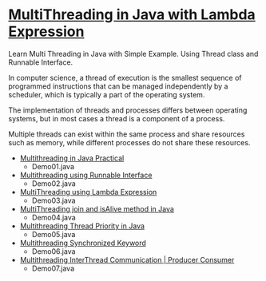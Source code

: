 # [MultiThreading in Java with Lambda Expression](https://www.youtube.com/playlist?list=PLsyeobzWxl7rmuFYRpkqLanwoG4pQQ7oW)

Learn Multi Threading in Java with Simple Example. Using Thread class and Runnable Interface.

In computer science, a thread of execution is the smallest sequence of programmed instructions that can be managed
independently by a scheduler, which is typically a part of the operating system.

The implementation of threads and processes differs between operating systems, but in most cases a thread is a component
of a process.

Multiple threads can exist within the same process and share resources such as memory, while different processes do not
share these resources.

- [Multithreading in Java Practical](https://www.youtube.com/watch?v=Xj1uYKa8rIw&list=PLsyeobzWxl7rmuFYRpkqLanwoG4pQQ7oW&index=2)
  - Demo01.java
- [Multithreading using Runnable Interface](https://www.youtube.com/watch?v=xvXbvrUUGMM&list=PLsyeobzWxl7rmuFYRpkqLanwoG4pQQ7oW&index=3)
  - Demo02.java
- [MultiThreading using Lambda Expression](https://www.youtube.com/watch?v=VDYSgjPxu18&list=PLsyeobzWxl7rmuFYRpkqLanwoG4pQQ7oW&index=4)
  - Demo03.java
- [MultiThreading join and isAlive method in Java](https://youtu.be/b3C3ODumC24?list=PLsyeobzWxl7rmuFYRpkqLanwoG4pQQ7oW)
  - Demo04.java
- [Multithreading Thread Priority in Java](https://youtu.be/BeV8eh84tEM?list=PLsyeobzWxl7rmuFYRpkqLanwoG4pQQ7oW)
  - Demo05.java
- [Multithreading Synchronized Keyword](https://youtu.be/RH7G-N2pa8M?list=PLsyeobzWxl7rmuFYRpkqLanwoG4pQQ7oW)
  - Demo06.java
- [Multithreading InterThread Communication | Producer Consumer](https://youtu.be/A1tnVMpWHh8?list=PLsyeobzWxl7rmuFYRpkqLanwoG4pQQ7oW)
  - Demo07.java
